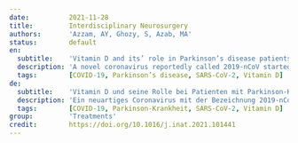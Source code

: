```yaml
---
date:          2021-11-28
title:         Interdisciplinary Neurosurgery
authors:       'Azzam, AY, Ghozy, S, Azab, MA'
status:        default
en:
  subtitle:    'Vitamin D and its’ role in Parkinson’s disease patients with SARS-CoV-2 infection. A review article'
  description: 'A novel coronavirus reportedly called 2019-nCoV started to spread around the world at the end of 2019. Severe acute respiratory syndrome coronavirus 2 (SARS-CoV-2) was later renamed after links with SARS were observed. Multiple studies have reported possible connections between the COVID-19 virus and neurodegenerative diseases, including Parkinson’s disease. Theories support that vitamin D deficiency plays a part in the pathogenicity of Parkinson’s disease or the credibility of the associated dopamine system. Administration of vitamin D3 was shown to significantly enhance the motor and non-motor manifestations of Parkinson’s disease and enhance the quality of life. Also, multiple recent reviews have shown specific ways in which vitamin D reduces the risk of pathogenic infections. Recent studies supported the potential role of vitamin D in reducing the risk of COVID-19 infections and mortality. On the immunological level, immune response regulation remains one of the well-recognized actions of vitamin D. Vitamin D deficiency has been linked to complications in patients with SARS-CoV-2 infection and Parkinson’s disease. Whereas more studies are required, Vitamin D supplementation with a moderate and well-calculated dosage of vitamin D3 in patients with Parkinson’s disease can help minimize the risk and burden of COVID-19 complications.'
  tags:        [COVID-19, Parkinson’s disease, SARS-CoV-2, Vitamin D]
de:
  subtitle:    'Vitamin D und seine Rolle bei Patienten mit Parkinson-Krankheit und SARS-CoV-2-Infektion. Ein Übersichtsartikel'
  description: 'Ein neuartiges Coronavirus mit der Bezeichnung 2019-nCoV begann sich Ende 2019 weltweit zu verbreiten. Das Coronavirus 2 des Schweren Akuten Respiratorischen Syndroms (SARS-CoV-2) wurde später umbenannt, nachdem Verbindungen zu SARS festgestellt worden waren. Mehrere Studien haben über mögliche Verbindungen zwischen dem COVID-19-Virus und neurodegenerativen Erkrankungen, einschließlich der Parkinson-Krankheit, berichtet. Theorien sprechen dafür, dass ein Vitamin-D-Mangel eine Rolle bei der Pathogenität der Parkinson-Krankheit oder der Glaubwürdigkeit des damit verbundenen Dopaminsystems spielt. Es wurde nachgewiesen, dass die Verabreichung von Vitamin D3 die motorischen und nicht-motorischen Manifestationen der Parkinson-Krankheit deutlich verbessert und die Lebensqualität erhöht. Außerdem haben mehrere neuere Untersuchungen gezeigt, dass Vitamin D das Risiko pathogener Infektionen verringert. Jüngste Studien belegen die potenzielle Rolle von Vitamin D bei der Verringerung des Risikos von COVID-19-Infektionen und der Sterblichkeit. Auf immunologischer Ebene ist die Regulierung der Immunantwort nach wie vor eine der anerkannten Wirkungen von Vitamin D. Ein Vitamin-D-Mangel wurde mit Komplikationen bei Patienten mit SARS-CoV-2-Infektion und der Parkinsonschen Krankheit in Verbindung gebracht. Während weitere Studien erforderlich sind, kann eine Vitamin-D-Supplementierung mit einer moderaten und gut berechneten Dosierung von Vitamin D3 bei Patienten mit Parkinson-Krankheit dazu beitragen, das Risiko und die Belastung durch COVID-19-Komplikationen zu minimieren.' 
  tags:        [COVID-19, Parkinson-Krankheit, SARS-CoV-2, Vitamin D]
group:         'Treatments'
credit:        https://doi.org/10.1016/j.inat.2021.101441
---
```

